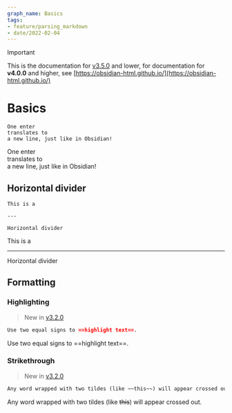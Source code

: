 ```yaml
---
graph_name: Basics
tags:
- feature/parsing_markdown
- date/2022-02-04
---
```

   
>[!important]   
> This is the documentation for [v3.5.0](../Changelog/v3.5.0.md) and lower, for documentation for **v4.0.0** and higher, see [https://obsidian-html.github.io/](https://obsidian-html.github.io/)   
   
# Basics   
```
One enter
translates to
a new line, just like in Obsidian!
```
   
   
One enter   
translates to   
a new line, just like in Obsidian!   
   
## Horizontal divider   
```
This is a

---

Horizontal divider
```
   
   
This is a   
   
   
---   
   
Horizontal divider   
   
   
## Formatting   
### Highlighting   
> New in [v3.2.0](../Changelog/v3.2.0.md)   
   
```md
Use two equal signs to ==highlight text==.
```
   
Use two equal signs to ==highlight text==.   
   
### Strikethrough   
> New in [v3.2.0](../Changelog/v3.2.0.md)   
   
```md
Any word wrapped with two tildes (like ~~this~~) will appear crossed out.
```
   
Any word wrapped with two tildes (like ~~this~~) will appear crossed out.